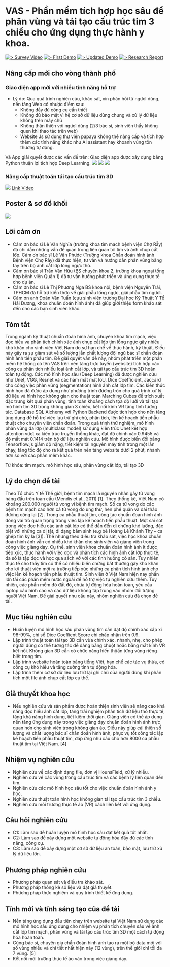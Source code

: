 # VAS - Phần mềm tích hợp học sâu để phân vùng và tái tạo cấu trúc tim 3 chiều cho ứng dụng thực hành y khoa.
[![> Survey Video](https://img.shields.io/badge/Survey%20Video-blue)](https://www.youtube.com/watch?v=pJzWQ4DopQY)
[![> First Demo](https://img.shields.io/badge/First%20Demo-red)](https://youtu.be/r-55GCIwjAo)
[![> Updated Demo](https://img.shields.io/badge/Updated%20Demo-yellow)](https://youtu.be/_2katMerd64)
[![> Research Report](https://img.shields.io/badge/Research%20Report-black)](https://github.com/VISEF-ISEF-team/VascuIAR/blob/main/static/BCKH.pdf)

## Nâng cấp mới cho vòng thành phố
### Giao diện app mới với nhiều tính năng hỗ trợ
- Lý do: Qua quá trình nghiên cứu, khảo sát, xin phản hồi từ người dùng, nền tảng Web có nhược điểm sau:
    - Không đầy đủ công cụ cần thiết
    - Không đủ bảo mật vì hệ cơ sở dữ liệu dùng chung và xử lý dữ liệu không trên máy chủ
    - Không thân thiện với người dùng (2/3 bác sĩ, sinh viên thấy không quen khi thao tác trên web)
    - Website Js sử dụng thư viện papaya không thể nâng cấp và tích hợp thêm các tính năng khác như AI assistant hay khoanh vùng tổn thương tự động.

Và App giải quyết được các vấn đề trên:
Giao diện app được xây dựng bằng Python thuận lợi tích hợp Deep Learning.
![](imgs/GUIapp1.png)
![](imgs/GUIapp2.png)
![](imgs/GUIapp3.png)

### Nâng cấp thuật toán tái tạo cấu trúc tim 3D
![](imgs/GUIapp4.png)
[Link Video](https://youtu.be/_2katMerd64?si=ygL-vjjW1J7cRJSX)

## Poster & sơ đồ khối
![](Poster.png)

## Lời cảm ơn
- Cảm ơn bác sĩ Lê Văn Nghĩa (trưởng khoa tim mạch bệnh viện Chợ Rẫy) đã chỉ dẫn những vấn đề quan trọng liên quan tới tim và ảnh chụp cắt lớp.
Cảm ơn bác sĩ Lê Văn Phước (Trưởng khoa Chẩn đoán hình ảnh Bệnh viện Chợ Rẫy) đã thực hiện, tư vấn và hướng dẫn phân vùng bằng tay trên bộ ảnh cắt lớp lòng ngực thô.  
- Cảm ơn bác sĩ Trần Văn Hữu (BS chuyên khoa 2, trưởng khoa ngoại tổng hợp bệnh viện Quận 1) đã tư vấn hướng phát triển và ứng dụng thực tế cho dự án.
- Cảm ơn bác sĩ Lê Thị Phương Nga BS khoa nội, bệnh viện Nguyễn Trãi, TPHCM đã hỗ trợ kiến thức về giãi phẫu lồng ngực, giãi phẫu tim người.
- Cảm ơn anh Đoàn Văn Tuấn (cựu sinh viên trường Đại học Kỹ Thuật Y Tế Hải Dương, khoa chuẩn đoán hỉnh ảnh) đã giúp giới thiệu form khảo sát đến cho các bạn sinh viên khác.  

## Tóm tắt
Trong ngành kỹ thuật chuẩn đoán hình ảnh, chuyên khoa tim mạch, việc đọc hiểu và phân tích chính xác ảnh chụp cắt lớp tim lồng ngực gây nhiều khó khăn cho sinh viên Việt Nam do sự hạn chế về thực hành, kỹ thuật. Điều này gây ra sự giảm sút về số lượng lẫn chất lượng đội ngũ bác sĩ chẩn đoán hình ảnh tiền phẫu tim. Để giải quyết vấn đề này, nhóm phát triển một phần mềm hệ thống có tên VAS trên nền tảng trực tuyến (website) tích hợp các công cụ phân tích nhiều loại ảnh cắt lớp, và tái tạo cấu trúc tim 3D hoàn toàn tự động. Các mô hình học sâu (Deep Learning) đã được nghiên cứu như Unet, VGG, Resnet và các hàm mất mát IoU, Dice Coefficient, Jaccard cho công việc phân vùng (segmentation) hình ảnh cắt lớp tim. Các kiến thức hình học đã được áp dụng như phương trình đường tròn cho quá trình xử lý dữ liệu và hình học không gian cho thuật toán Marching Cubes để trích xuất đặc trưng kết quả phân vùng, tính toán khoảng cách tọa độ lưới và tái tạo mô hình tim 3D trong không gian 3 chiều, kết nối kính VR tăng tính tương tác. Database SQL Alchemy với Python Backend được tích hợp cho nền tảng ứng dụng để hỗ trợ việc lưu trữ ghi chú, phân tích, lên kế hoạch tiền phẫu thuật cho chuyên viên chẩn đoán. Trong quá trình thử nghiệm, mô hình phân vùng đa lớp (multiclass model) sử dụng kiến trúc Unet kết hợp attention vượt xa kiến trúc truyền thống khác, đạt độ chính xác 0.9455 và độ mất mát 0.1414 trên bộ dữ liệu nghiên cứu. Mô hình được biến đổi bằng Tensorflow.js giảm độ nặng, tiết kiệm tài nguyên máy tính trong một lần chạy, tăng tốc độ cho ra kết quả trên nền tảng website dưới 2 phút, nhanh hơn so với các phần mềm khác. 

Từ khóa: tim mạch. mô hình học sâu, phân vùng cắt lớp, tái tạo 3D

## Lý do chọn đề tài
Theo Tổ chức Y tế Thế giới, bệnh tim mạch là nguyên nhân gây tử vong hàng đầu trên toàn cầu (Mendis et al., 2011) [1]. Theo thống kê, Việt Nam có khoảng 200.000 người tử vong vì bệnh tim mạch. Số ca tử vong do các bệnh tim mạch cao hơn cả tử vong do ung thư, hen phế quản và đái tháo đường cộng lại [2]. Trong ca phẫu thuật tim, công tác chuẩn đoán hình ảnh đóng vai trò quan trọng trong việc lập kế hoạch tiền phẫu thuật. Một sai sót trong việc đọc hiểu các ảnh cắt lớp có thể dẫn đến di chứng khó lường, đặc biệt với những ca dị tật, di dạng bẩm sinh (e.g bé Hoàng Lê Khánh Thy – ca ghép tim kỳ lạ [3]). Thế nhưng theo điều tra khảo sát, việc học khoa chuẩn đoán hình ảnh vẫn có nhiều khó khăn cho sinh viên và giảng viên trong công việc giảng dạy. Cụ thể, sinh viên khoa chuẩn đoán hình ảnh ít được tiếp xúc, thực hành với việc đọc và phân tích các hình ảnh cắt lớp thực tế, đa số là tập đọc và học qua sách vở với các tình huống có sẵn. Tuy nhiên thực tế cho thấy tim có thể có nhiều biến chứng bất thường gây khó khăn cho kỹ thuật viên mới ra trường tiếp xúc những ca phân tích hình ảnh cho việc lên kế hoạch tiền phẫu thuật tim. Sinh viên ở Việt Nam hiện nay phần lớn tải các phần mềm nước ngoài để hỗ trợ việc tự nghiên cứu thêm. Tuy nhiên, các phần mềm đó đắt đỏ, chưa tự động hóa hoàn toàn, yêu cầu laptop cấu hình cao và các dữ liệu không tập trung vào nhóm đối tượng người Việt Nam. Để giải quyết nhu cầu này, nhóm nghiên cứu đã chọn đề tài. 


## Mục tiêu nghiên cứu
- Huấn luyện mô hình học sâu phân vùng tim cần đạt độ chính xác xấp xỉ 98-99%, chỉ số Dice Coeffient Score chỉ chấp nhận trên 0.9.
- Lập trình thuật toán tái tạo 3D cần vừa chính xác, nhanh, nhẹ, cho phép người dùng có thể tương tác dễ dàng bằng chuột hoặc bằng mắt kính VR kết nối. Không gian 3D cần có chức năng hiển thị/ẩn từng vùng riêng biệt trong tim.
- Lập trình website hoàn toàn bằng tiếng Việt, hạn chế các tác vụ thừa, có công cụ khó hiểu và tăng cường tính tự động hóa.
- Lập trình thêm cơ sở dữ liệu lưu trữ lại ghi chú của người dùng khi phân tích một file ảnh chụp cắt lớp cụ thể.
## Giả thuyết khoa học
- Nếu nghiên cứu và sản phẩm được hoàn thiện sinh viên sẽ nâng cao khả năng đọc hiểu ảnh cắt lớp, tăng trải nghiệm phân tích dữ liệu thô thực tế, tăng khả năng hình dung, tiết kiệm thời gian. Giảng viên có thể áp dụng nền tảng ứng dụng này trong việc giảng dạy chuẩn đoán hình ảnh trực quan hơn cho sinh viên trong không gian ảo. Điều này giúp cải thiện số lượng và chất lượng bác sĩ chẩn đoán hình ảnh, phục vụ tốt công tác lập kế hoạch tiền phẫu thuật tim, đáp ứng nhu cầu cho hơn 8000 ca phẫu thuật tim tại Việt Nam. [4]
## Nhiệm vụ nghiên cứu
- Nghiên cứu về các định dạng file, đơn vị HounsField, xử lý nhiễu.
- Nghiên cứu về các vùng trong cấu trúc tim và các bệnh lý liên quan đến tim.
- Nghiên cứu các mô hình học sâu tốt cho việc chuẩn đoán hình ảnh y học.
- Nghiên cứu thuật toán hình học không gian tái tạo cấu trúc tim 3 chiều.
- Nghiên cứu môi trường thực tế ảo (VR) cách liên kết với ứng dụng.
## Câu hỏi nghiên cứu
- C1: Làm sao để huấn luyện mô hình học sâu đạt kết quả tốt nhất.
- C2: Làm sao để xây dựng một website tự động hóa đầy đủ các tính năng, công cụ. 
- C3: Làm sao để xây dựng một cơ sở dữ liệu an toàn, bảo mật, lưu trữ xử lý dữ liệu lớn.
## Phương pháp nghiên cứu
- Phương pháp quan sát và điều tra khảo sát.
- Phương pháp thống kê số liệu và đặt giả thuyết.
- Phương pháp thực nghiệm và quy trình thiết kế ứng dụng.
## Tính mới và tính sáng tạo của đề tài
- Nền tảng ứng dụng đầu tiên chạy trên website tại Việt Nam sử dụng các mô hình học sâu ứng dụng cho nhiệm vụ phân tích chuyên sâu về ảnh cắt lớp tim mạch, phần vùng và tái tạo cấu trúc tim 3D một cách tự động hóa hoàn toàn.
- Cùng bác sĩ, chuyên gia chẩn đoán hinh ảnh tạo ra một bộ data mới với số vùng nhiều và chi tiết nhất hiện này (12 vùng), trên thế giới chỉ tối đa 7 vùng. [5]
- Kết nối môi trường thực tế ảo vào trong việc giảng dạy.
